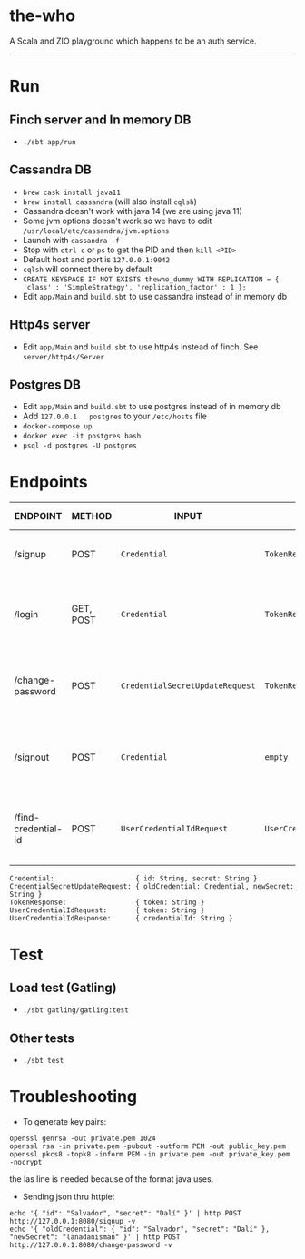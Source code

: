 the-who
=======
A Scala and ZIO playground which happens to be an auth service.

----

Run
===

Finch server and In memory DB 
-------------------------------
* `./sbt app/run`

Cassandra DB
------------
* `brew cask install java11`
* `brew install cassandra` (will also install `cqlsh`)
* Cassandra doesn't work with java 14 (we are using java 11)
* Some jvm options doesn't work so we have to edit `/usr/local/etc/cassandra/jvm.options`
* Launch with `cassandra -f`
* Stop with `ctrl c` or `ps` to get the PID and then `kill <PID>`
* Default host and port is `127.0.0.1:9042`
* `cqlsh` will connect there by default
* `CREATE KEYSPACE IF NOT EXISTS thewho_dummy WITH REPLICATION = { 'class' : 'SimpleStrategy', 'replication_factor' : 1 };`
* Edit `app/Main` and `build.sbt` to use cassandra instead of in memory db


Http4s server
-------------
* Edit `app/Main` and `build.sbt` to use http4s instead of finch. See `server/http4s/Server`

Postgres DB
-----------
* Edit `app/Main` and `build.sbt` to use postgres instead of in memory db
* Add `127.0.0.1   postgres` to your `/etc/hosts` file
* `docker-compose up`
* `docker exec -it postgres bash`
* `psql -d postgres -U postgres`


Endpoints
=========

| ENDPOINT            | METHOD     | INPUT                           | OUTPUT                     | STATUS CODES                |
|---------------------|------------|------------------------------   | ---------------------------|-----------------------------|
| /signup             | POST       | `Credential`                    | `TokenResponse`            | 201, 209, 422, 500          |
| /login              | GET, POST  | `Credential`                    | `TokenResponse`            | 200, 401 403, 404, 422, 500 |
| /change-password    | POST       | `CredentialSecretUpdateRequest` | `TokenResponse`            | 200, 401 403, 404, 422, 500 |
| /signout            | POST       | `Credential`                    | `empty`                    | 204, 401 403, 404, 422, 500 |
| /find-credential-id | POST       | `UserCredentialIdRequest`       | `UserCredentialIdResponse` | 200, 401 403, 404, 422, 500 |

```
Credential:                    { id: String, secret: String }
CredentialSecretUpdateRequest: { oldCredential: Credential, newSecret: String }
TokenResponse:                 { token: String }
UserCredentialIdRequest:       { token: String }
UserCredentialIdResponse:      { credentialId: String }
```

Test
====

Load test (Gatling)
-------------------
* `./sbt gatling/gatling:test`

Other tests
-----------
* `./sbt test`

Troubleshooting
===============
* To generate key pairs:
```shell script
openssl genrsa -out private.pem 1024
openssl rsa -in private.pem -pubout -outform PEM -out public_key.pem
openssl pkcs8 -topk8 -inform PEM -in private.pem -out private_key.pem -nocrypt
```
the las line is needed because of the format java uses.

* Sending json thru httpie:
```shell script
echo '{ "id": "Salvador", "secret": "Dalí" }' | http POST http://127.0.0.1:8080/signup -v
echo '{ "oldCredential": { "id": "Salvador", "secret": "Dalí" }, "newSecret": "lanadanisman" }' | http POST http://127.0.0.1:8080/change-password -v  
``` 
